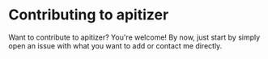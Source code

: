 # Contributing to apitizer

Want to contribute to apitizer? You're welcome! By now, just start by simply open an issue with what you want to add or
contact me directly.
